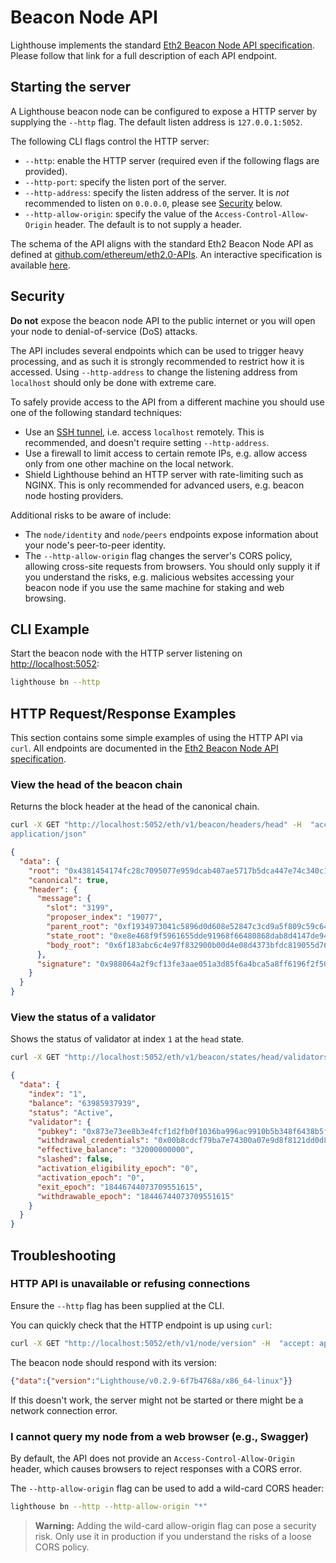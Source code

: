 # Beacon Node API

Lighthouse implements the standard [Eth2 Beacon Node API
specification][OpenAPI]. Please follow that link for a full description of each API endpoint.

## Starting the server

A Lighthouse beacon node can be configured to expose a HTTP server by supplying the `--http` flag. The default listen address is `127.0.0.1:5052`.

The following CLI flags control the HTTP server:

- `--http`: enable the HTTP server (required even if the following flags are
	provided).
- `--http-port`: specify the listen port of the server.
- `--http-address`: specify the listen address of the server. It is _not_ recommended to listen
     on `0.0.0.0`, please see [Security](#security) below.
- `--http-allow-origin`: specify the value of the `Access-Control-Allow-Origin`
		header. The default is to not supply a header.

The schema of the API aligns with the standard Eth2 Beacon Node API as defined
at [github.com/ethereum/eth2.0-APIs](https://github.com/ethereum/eth2.0-APIs).
An interactive specification is available [here][OpenAPI].

## Security

**Do not** expose the beacon node API to the public internet or you will open your node to
denial-of-service (DoS) attacks.

The API includes several endpoints which can be used to trigger heavy processing, and as
such it is strongly recommended to restrict how it is accessed. Using `--http-address` to change
the listening address from `localhost` should only be done with extreme care.

To safely provide access to the API from a different machine you should use one of the following
standard techniques:

* Use an [SSH tunnel][ssh_tunnel], i.e. access `localhost` remotely. This is recommended, and
  doesn't require setting `--http-address`.
* Use a firewall to limit access to certain remote IPs, e.g. allow access only from one other
  machine on the local network.
* Shield Lighthouse behind an HTTP server with rate-limiting such as NGINX. This is only
  recommended for advanced users, e.g. beacon node hosting providers.

Additional risks to be aware of include:

* The `node/identity` and `node/peers` endpoints expose information about your node's peer-to-peer
  identity.
* The `--http-allow-origin` flag changes the server's CORS policy, allowing cross-site requests
  from browsers. You should only supply it if you understand the risks, e.g. malicious websites
  accessing your beacon node if you use the same machine for staking and web browsing.

## CLI Example

Start the beacon node with the HTTP server listening on [http://localhost:5052](http://localhost:5052):

```bash
lighthouse bn --http
```

## HTTP Request/Response Examples

This section contains some simple examples of using the HTTP API via `curl`.
All endpoints are documented in the [Eth2 Beacon Node API
specification][OpenAPI].

### View the head of the beacon chain

Returns the block header at the head of the canonical chain.

```bash
curl -X GET "http://localhost:5052/eth/v1/beacon/headers/head" -H  "accept:
application/json"
```

```json
{
  "data": {
    "root": "0x4381454174fc28c7095077e959dcab407ae5717b5dca447e74c340c1b743d7b2",
    "canonical": true,
    "header": {
      "message": {
        "slot": "3199",
        "proposer_index": "19077",
        "parent_root": "0xf1934973041c5896d0d608e52847c3cd9a5f809c59c64e76f6020e3d7cd0c7cd",
        "state_root": "0xe8e468f9f5961655dde91968f66480868dab8d4147de9498111df2b7e4e6fe60",
        "body_root": "0x6f183abc6c4e97f832900b00d4e08d4373bfdc819055d76b0f4ff850f559b883"
      },
      "signature": "0x988064a2f9cf13fe3aae051a3d85f6a4bca5a8ff6196f2f504e32f1203b549d5f86a39c6509f7113678880701b1881b50925a0417c1c88a750c8da7cd302dda5aabae4b941e3104d0cf19f5043c4f22a7d75d0d50dad5dbdaf6991381dc159ab"
    }
  }
}
```

### View the status of a validator

Shows the status of validator at index `1` at the `head` state.

```bash
curl -X GET "http://localhost:5052/eth/v1/beacon/states/head/validators/1" -H  "accept: application/json"
```

```json
{
  "data": {
    "index": "1",
    "balance": "63985937939",
    "status": "Active",
    "validator": {
      "pubkey": "0x873e73ee8b3e4fcf1d2fb0f1036ba996ac9910b5b348f6438b5f8ef50857d4da9075d0218a9d1b99a9eae235a39703e1",
      "withdrawal_credentials": "0x00b8cdcf79ba7e74300a07e9d8f8121dd0d8dd11dcfd6d3f2807c45b426ac968",
      "effective_balance": "32000000000",
      "slashed": false,
      "activation_eligibility_epoch": "0",
      "activation_epoch": "0",
      "exit_epoch": "18446744073709551615",
      "withdrawable_epoch": "18446744073709551615"
    }
  }
}
```

## Troubleshooting

### HTTP API is unavailable or refusing connections

Ensure the `--http` flag has been supplied at the CLI.

You can quickly check that the HTTP endpoint is up using `curl`:

```bash
curl -X GET "http://localhost:5052/eth/v1/node/version" -H  "accept: application/json"
```

The beacon node should respond with its version:

```json
{"data":{"version":"Lighthouse/v0.2.9-6f7b4768a/x86_64-linux"}}
```

If this doesn't work, the server might not be started or there might be a
network connection error.

### I cannot query my node from a web browser (e.g., Swagger)

By default, the API does not provide an `Access-Control-Allow-Origin` header,
which causes browsers to reject responses with a CORS error.

The `--http-allow-origin` flag can be used to add a wild-card CORS header:

```bash
lighthouse bn --http --http-allow-origin "*"
```

> **Warning:** Adding the wild-card allow-origin flag can pose a security risk.
> Only use it in production if you understand the risks of a loose CORS policy.

[OpenAPI]: https://ethereum.github.io/beacon-APIs/#/
[ssh_tunnel]: https://www.ssh.com/academy/ssh/tunneling/example
